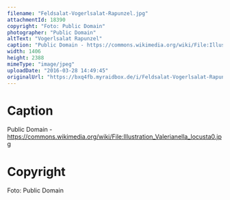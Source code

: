 ```yaml
---
filename: "Feldsalat-Vogerlsalat-Rapunzel.jpg"
attachmentId: 18390
copyright: "Foto: Public Domain"
photographer: "Public Domain"
altText: "Vogerlsalat Rapunzel"
caption: "Public Domain - https://commons.wikimedia.org/wiki/File:Illustration_Valerianella_locusta0.jpg"
width: 1406
height: 2388
mimeType: "image/jpeg"
uploadDate: "2016-03-28 14:49:45"
originalUrl: "https://bxq4fb.myraidbox.de/i/Feldsalat-Vogerlsalat-Rapunzel.jpg"
---
```


# Caption

Public Domain - https://commons.wikimedia.org/wiki/File:Illustration_Valerianella_locusta0.jpg

# Copyright

Foto: Public Domain
